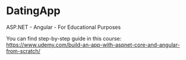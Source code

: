 # DatingApp
ASP.NET - Angular - For Educational Purposes

You can find step-by-step guide in this course:<br>
https://www.udemy.com/build-an-app-with-aspnet-core-and-angular-from-scratch/
